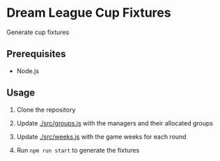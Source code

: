 # Dream League Cup Fixtures
Generate cup fixtures

## Prerequisites
- Node.js

## Usage

1. Clone the repository

2. Update [./src/groups.js](./src/groups.js) with the managers and their allocated groups

3. Update [./src/weeks.js](./src/weeks.js) with the game weeks for each round

4. Run `npm run start` to generate the fixtures

